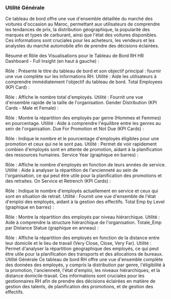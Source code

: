
### Utilité Générale
Ce tableau de bord offre une vue d'ensemble détaillée du marché des voitures d'occasion au Maroc, permettant aux utilisateurs de comprendre les tendances de prix, la distribution géographique, la popularité des marques et types de carburant, ainsi que l'état des voitures disponibles. Ces informations sont cruciales pour les acheteurs, les vendeurs et les analystes du marché automobile afin de prendre des décisions éclairées.

Résumé et Rôle des Visualisations pour le Tableau de Bord RH
HR Dashboard - Full Insight (en haut à gauche) :

Rôle : Présente le titre du tableau de bord et son objectif principal : fournir une vue complète sur les informations RH.
Utilité : Aide les utilisateurs à comprendre immédiatement l'objectif du tableau de bord.
Total Employees (KPI Card) :

Rôle : Affiche le nombre total d'employés.
Utilité : Fournit une vue d'ensemble rapide de la taille de l'organisation.
Gender Distribution (KPI Cards - Male et Female) :

Rôle : Montre la répartition des employés par genre (Hommes et Femmes) en pourcentage.
Utilité : Aide à comprendre l'équilibre entre les genres au sein de l'organisation.
Due For Promotion et Not Due (KPI Cards) :

Rôle : Indique le nombre et le pourcentage d'employés éligibles pour une promotion et ceux qui ne le sont pas.
Utilité : Permet de voir rapidement combien d'employés sont en attente de promotion, aidant à la planification des ressources humaines.
Service Year (graphique en barres) :

Rôle : Affiche le nombre d'employés en fonction de leurs années de service.
Utilité : Aide à analyser la répartition de l'ancienneté au sein de l'organisation, ce qui peut être utile pour la planification des promotions et des retraites.
On Service et Retrench (KPI Cards) :

Rôle : Indique le nombre d'employés actuellement en service et ceux qui sont en situation de retrait.
Utilité : Fournit une vue d'ensemble de l'état d'emploi des employés, aidant à la gestion des effectifs.
Total Emp by Level (graphique en barres) :

Rôle : Montre la répartition des employés par niveau hiérarchique.
Utilité : Aide à comprendre la structure hiérarchique de l'organisation.
Totale_Emp par Distance Statue (graphique en anneau) :

Rôle : Affiche la répartition des employés en fonction de la distance entre leur domicile et le lieu de travail (Very Close, Close, Very Far).
Utilité : Permet d'analyser la répartition géographique des employés, ce qui peut être utile pour la planification des transports et des allocations de bureaux.
Utilité Générale
Ce tableau de bord RH offre une vue d'ensemble complète des données des employés, y compris la distribution par genre, l'éligibilité à la promotion, l'ancienneté, l'état d'emploi, les niveaux hiérarchiques, et la distance domicile-travail. Ces informations sont cruciales pour les gestionnaires RH afin de prendre des décisions éclairées en matière de gestion des talents, de planification des promotions, et de gestion des effectifs.
